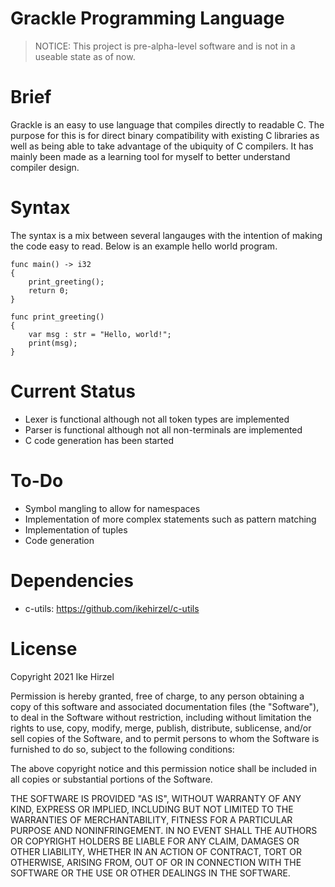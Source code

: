 # Grackle Programming Language
> NOTICE: This project is pre-alpha-level software and is not in a useable state as of now.
# Brief

Grackle is an easy to use language that compiles directly to readable C. The purpose for this is for direct binary compatibility with existing C libraries as well as being able to take advantage of the ubiquity of C compilers. It has mainly been made as a learning tool for myself to better understand compiler design.

# Syntax

The syntax is a mix between several langauges with the intention of making the code easy to read. Below is an example hello world program.
```
func main() -> i32
{
	print_greeting();
	return 0;
}

func print_greeting()
{
	var msg : str = "Hello, world!";
	print(msg);
}
```
# Current Status

* Lexer is functional although not all token types are implemented
* Parser is functional although not all non-terminals are implemented
* C code generation has been started

# To-Do

* Symbol mangling to allow for namespaces
* Implementation of more complex statements such as pattern matching
* Implementation of tuples
* Code generation

# Dependencies

* c-utils: https://github.com/ikehirzel/c-utils

# License

Copyright 2021 Ike Hirzel

Permission is hereby granted, free of charge, to any person obtaining a copy of
this software and associated documentation files (the "Software"), to deal in
the Software without restriction, including without limitation the rights to
use, copy, modify, merge, publish, distribute, sublicense, and/or sell copies of
the Software, and to permit persons to whom the Software is furnished to do so,
subject to the following conditions:

The above copyright notice and this permission notice shall be included in all
copies or substantial portions of the Software.

THE SOFTWARE IS PROVIDED "AS IS", WITHOUT WARRANTY OF ANY KIND, EXPRESS OR
IMPLIED, INCLUDING BUT NOT LIMITED TO THE WARRANTIES OF MERCHANTABILITY, FITNESS
FOR A PARTICULAR PURPOSE AND NONINFRINGEMENT. IN NO EVENT SHALL THE AUTHORS OR
COPYRIGHT HOLDERS BE LIABLE FOR ANY CLAIM, DAMAGES OR OTHER LIABILITY, WHETHER
IN AN ACTION OF CONTRACT, TORT OR OTHERWISE, ARISING FROM, OUT OF OR IN
CONNECTION WITH THE SOFTWARE OR THE USE OR OTHER DEALINGS IN THE SOFTWARE.
